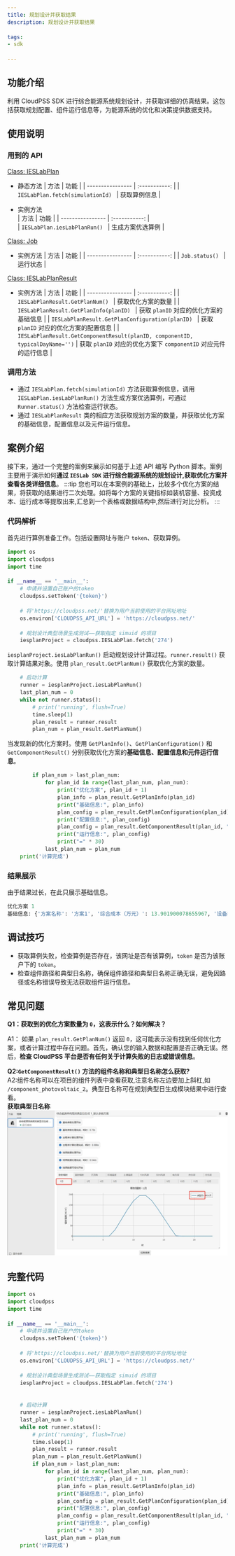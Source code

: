 ```yaml
---
title: 规划设计并获取结果
description: 规划设计并获取结果

tags:
- sdk

---
```


## 功能介绍

利用 CloudPSS SDK 进行综合能源系统规划设计，并获取详细的仿真结果。这包括获取规划配置、组件运行信息等，为能源系统的优化和决策提供数据支持。

## 使用说明

### 用到的 API


[Class: IESLabPlan](../../../70-api/50-ieslab/index.md#class-ieslabplan) 
+ 静态方法
    | 方法     | 功能 | 
    | ---------------- | :-----------: | 
    | `IESLabPlan.fetch(simulationId) ` |   获取算例信息    |

+ 实例方法    
    | 方法     | 功能 | 
    | ---------------- | :-----------: |     
    | `IESLabPlan.iesLabPlanRun() ` |   生成方案优选算例    |

[Class: Job](../../../70-api/30-job/index.md#class-job)
+ 实例方法 
    | 方法     | 功能 | 
    | ---------------- | :-----------: | 
    | `Job.status() ` |   运行状态   |
    
[Class: IESLabPlanResult](../../../70-api/50-ieslab/index.md#class-ieslabplanresult) 
+ 实例方法 
    | 方法     | 功能 | 
    | ---------------- | :-----------: | 
    | `IESLabPlanResult.GetPlanNum() ` |   获取优化方案的数量   |
    | `IESLabPlanResult.GetPlanInfo(planID) ` |   获取 `planID` 对应的优化方案的基础信息  |
    | `IESLabPlanResult.GetPlanConfiguration(planID) ` |   获取 `planID` 对应的优化方案的配置信息   |
    | `IESLabPlanResult.GetComponentResult(planID, componentID, typicalDayName='')` |   获取 `planID` 对应的优化方案下 `componentID` 对应元件的运行信息   |


### 调用方法
+ 通过 `IESLabPlan.fetch(simulationId)` 方法获取算例信息，调用 `IESLabPlan.iesLabPlanRun()` 方法生成方案优选算例，可通过 `Runner.status()` 方法检查运行状态。
+ 通过 `IESLabPlanResult` 类的相应方法获取规划方案的数量，并获取优化方案的基础信息，配置信息以及元件运行信息。


## 案例介绍
接下来，通过一个完整的案例来展示如何基于上述 API 编写 Python 脚本。案例主要用于演示如何**通过 `IESLab SDK` 进行综合能源系统的规划设计,获取优化方案并查看各类详细信息**。
:::tip
您也可以在本案例的基础上，比较多个优化方案的结果，将获取的结果进行二次处理。如将每个方案的关键指标如装机容量、投资成本、运行成本等提取出来,汇总到一个表格或数据结构中,然后进行对比分析。
:::

### 代码解析
首先进行算例准备工作。包括设置网址与账户 `token`、获取算例。
```python showLineNumbers
import os
import cloudpss
import time

if __name__ == '__main__':
    # 申请并设置自己账户的token
    cloudpss.setToken('{token}')  

    # 将'https://cloudpss.net/'替换为用户当前使用的平台网址地址
    os.environ['CLOUDPSS_API_URL'] = 'https://cloudpss.net/'

    # 规划设计典型场景生成测试——获取指定 simuid 的项目
    iesplanProject = cloudpss.IESLabPlan.fetch('274')
```
`iesplanProject.iesLabPlanRun()` 启动规划设计计算过程。`runner.result()` 获取计算结果对象。使用 `plan_result.GetPlanNum()` 获取优化方案的数量。
```python showLineNumbers
    # 启动计算
    runner = iesplanProject.iesLabPlanRun()
    last_plan_num = 0
    while not runner.status():
        # print('running', flush=True)
        time.sleep(1)
        plan_result = runner.result
        plan_num = plan_result.GetPlanNum()
```
当发现新的优化方案时。使用 `GetPlanInfo()`、`GetPlanConfiguration()` 和`GetComponentResult()` 分别获取优化方案的**基础信息、配置信息和元件运行信息**。
```python showLineNumbers
        if plan_num > last_plan_num:
            for plan_id in range(last_plan_num, plan_num):
                print("优化方案", plan_id + 1)
                plan_info = plan_result.GetPlanInfo(plan_id)
                print("基础信息:", plan_info)
                plan_config = plan_result.GetPlanConfiguration(plan_id)
                print("配置信息:", plan_config)
                plan_config = plan_result.GetComponentResult(plan_id, "/component_photovoltaic_2", "1月典型日1")
                print("运行信息:", plan_config)
                print("=" * 30)
            last_plan_num = plan_num
    print('计算完成')
```

### 结果展示
由于结果过长，在此只展示基础信息。
```python showLineNumbers
优化方案 1
基础信息: {'方案名称': '方案1', '综合成本（万元）': 13.901900078655967, '设备投资费用（万元）': 256.0, '设备年维护费用（万元）': 0.0, '年销售收入（万元）': 38.34719707186584, '年运营支出（万元）': 1.1019000786559667, '年CO2排放（吨）': 0.0, '年电负荷（kWh）': 840903.6702350642, '年热负荷（kWh）': 0.0, '年冷负荷（kWh）': 0.0}

```

## 调试技巧
+ 获取算例失败，检查算例是否存在，该网址是否有该算例，`token` 是否为该账户下的 `token`。
+ 检查组件路径和典型日名称，确保组件路径和典型日名称正确无误，避免因路径或名称错误导致无法获取组件运行信息。

## 常见问题
**Q1：获取到的优化方案数量为 `0`，这表示什么？如何解决？**

A1： 如果 `plan_result.GetPlanNum()` 返回 `0`，这可能表示没有找到任何优化方案，或者计算过程中存在问题。首先，确认您的输入数据和配置是否正确无误。然后，**检查 CloudPSS 平台是否有任何关于计算失败的日志或错误信息**。

**Q2:`GetComponentResult()` 方法的组件名称和典型日名称怎么获取?**  
A2:组件名称可以在项目的组件列表中查看获取,注意名称左边要加上斜杠,如 `/component_photovoltaic_2`。典型日名称可在规划典型日生成模块结果中进行查看。  
**获取典型日名称**
![典型日名称](./typical_day_name.png "典型日名称")

## 完整代码
```python showLineNumbers
import os
import cloudpss
import time

if __name__ == '__main__':
    # 申请并设置自己账户的token
    cloudpss.setToken('{token}')  

    # 将'https://cloudpss.net/'替换为用户当前使用的平台网址地址
    os.environ['CLOUDPSS_API_URL'] = 'https://cloudpss.net/'

    # 规划设计典型场景生成测试——获取指定 simuid 的项目
    iesplanProject = cloudpss.IESLabPlan.fetch('274')


    # 启动计算
    runner = iesplanProject.iesLabPlanRun()
    last_plan_num = 0
    while not runner.status():
        # print('running', flush=True)
        time.sleep(1)
        plan_result = runner.result
        plan_num = plan_result.GetPlanNum()
        if plan_num > last_plan_num:
            for plan_id in range(last_plan_num, plan_num):
                print("优化方案", plan_id + 1)
                plan_info = plan_result.GetPlanInfo(plan_id)
                print("基础信息:", plan_info)
                plan_config = plan_result.GetPlanConfiguration(plan_id)
                print("配置信息:", plan_config)
                plan_config = plan_result.GetComponentResult(plan_id, "/component_photovoltaic_2", "1月典型日1")
                print("运行信息:", plan_config)
                print("=" * 30)
            last_plan_num = plan_num
    print('计算完成')
```